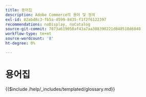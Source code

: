 ```yaml
---
title: 용어집
description: Adobe Commerce의 용어 및 정의
exl-id: 82abd8c3-fb5a-4599-8435-f1f2f6122397
recommendations: noDisplay, noCatalog
source-git-commit: 7873a619050af43a7aa308390221d040518d6040
workflow-type: tm+mt
source-wordcount: '8'
ht-degree: 0%

---
```



# 용어집

{{$include /help/_includes/templated/glossary.md}}
